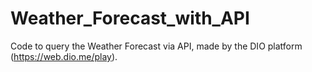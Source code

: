 # Weather_Forecast_with_API
Code to query the Weather Forecast via API, made by the DIO platform (https://web.dio.me/play).
